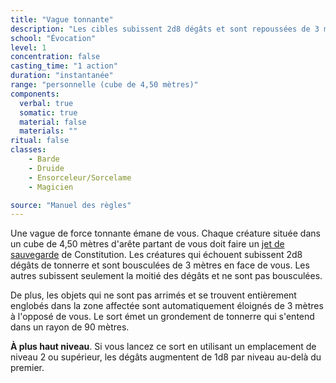 ```yaml
---
title: "Vague tonnante"
description: "Les cibles subissent 2d8 dégâts et sont repoussées de 3 mètres."
school: "Évocation"
level: 1
concentration: false
casting_time: "1 action"
duration: "instantanée"
range: "personnelle (cube de 4,50 mètres)"
components:
  verbal: true
  somatic: true
  material: false
  materials: ""
ritual: false
classes:
    - Barde
    - Druide
    - Ensorceleur/Sorcelame
    - Magicien

source: "Manuel des règles"
---
```

Une vague de force tonnante émane de vous. Chaque créature située dans un cube de 4,50 mètres d'arête partant de vous doit faire un [jet de sauvegarde](/utiliser-les-caracteristiques/#jets-de-sauvegarde) de Constitution. Les créatures qui échouent subissent 2d8 dégâts de tonnerre et sont bousculées de 3 mètres en face de vous. Les autres subissent seulement la moitié des dégâts et ne sont pas bousculées.

De plus, les objets qui ne sont pas arrimés et se trouvent entièrement englobés dans la zone affectée sont automatiquement éloignés de 3 mètres à l'opposé de vous. Le sort émet un grondement de tonnerre qui s'entend dans un rayon de 90 mètres.

**À plus haut niveau**. Si vous lancez ce sort en utilisant un emplacement de niveau 2 ou supérieur, les dégâts augmentent de 1d8 par niveau au-delà du premier.
